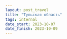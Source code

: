 ```yaml
---
layout: post_travel
title: "Тульская область"
tags: internal
date_start: 2023-10-07
date_finish: 2023-10-09
---
```

